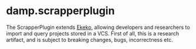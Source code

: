 # damp.scrapperplugin

The ScrapperPlugin extends [Ekeko](https://github.com/cderoove/damp.ekeko), allowing developers and researchers to import and query projects stored in a VCS.
First of all, this is a research artifact, and is subject to breaking changes, bugs, incorrectness etc.


